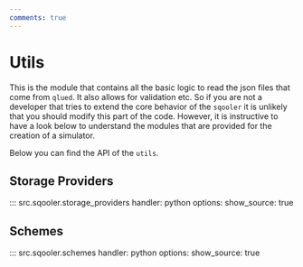 ```yaml
---
comments: true
---
```


# Utils

This is the module that contains all the basic logic to read the json files that come from `qlued`. It also allows for validation etc. So if you are not a developer that tries to extend the core behavior of the `sqooler` it is unlikely that you should modify this part of the code. However, it is instructive to have a look below to understand the  modules that are provided for the creation of a simulator.


Below you can find the API of the `utils`.

## Storage Providers

::: src.sqooler.storage_providers
    handler: python 
    options:
      show_source: true

## Schemes

::: src.sqooler.schemes
    handler: python 
    options:
      show_source: true